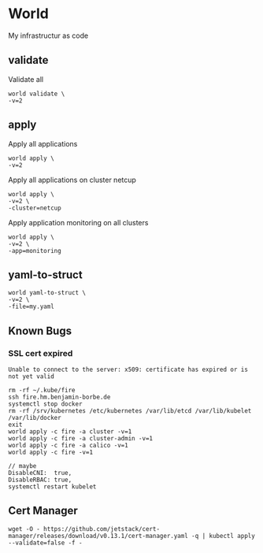 # World 

My infrastructur as code

## validate

Validate all

```
world validate \
-v=2 
```

## apply

Apply all applications

```
world apply \
-v=2 
```

Apply all applications on cluster netcup

```
world apply \
-v=2 \
-cluster=netcup
```

Apply application monitoring on all clusters

```
world apply \
-v=2 \
-app=monitoring
```

## yaml-to-struct

```
world yaml-to-struct \
-v=2 \
-file=my.yaml
```

## Known Bugs

### SSL cert expired 

`Unable to connect to the server: x509: certificate has expired or is not yet valid`

```
rm -rf ~/.kube/fire
ssh fire.hm.benjamin-borbe.de
systemctl stop docker
rm -rf /srv/kubernetes /etc/kubernetes /var/lib/etcd /var/lib/kubelet /var/lib/docker
exit
world apply -c fire -a cluster -v=1
world apply -c fire -a cluster-admin -v=1
world apply -c fire -a calico -v=1
world apply -c fire -v=1

// maybe
DisableCNI:  true,
DisableRBAC: true,
systemctl restart kubelet
```

## Cert Manager 

```
wget -O - https://github.com/jetstack/cert-manager/releases/download/v0.13.1/cert-manager.yaml -q | kubectl apply --validate=false -f -
```
